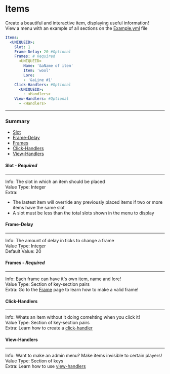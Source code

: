 # Items #
Create a beautiful and interactive item, displaying useful information!  
View a menu with an example of all sections on the [Example.yml](files/Example.yml) file
```yaml
Items:
  <UNIQUEID>:
    Slot: 1
    Frame-Delay: 20 #Optional
    Frames: # Required
      <UNIQUEID>
        Name: '&aName of item'
        Item: 'wool'
        Lore:
        - '&aLine #1'
    Click-Handlers: #Optional
      <UNIQUEID>:
        - <Handlers>
    View-Handlers: #Optional
      - <Handlers>
```
***
### Summary ###
 - [Slot](#slot---required)
 - [Frame-Delay](#frame-delay)
 - [Frames](#frames---required)
 - [Click-Handlers](#click-handlers)
 - [View-Handlers](#view-handlers)

#### Slot - *Required* ####
***
Info: The slot in which an item should be placed  
Value Type: Integer   
Extra:   
 - The lastest item will override any previously placed items if two or more items have the same slot  
 - A slot must be less than the total slots shown in the menu to display

#### Frame-Delay ####
***
Info: The amount of delay in ticks to change a frame  
Value Type: Integer  
Default Value: 20

#### Frames - *Required* ####
***
Info: Each frame can have it's own item, name and lore!  
Value Type: Section of key-section pairs  
Extra: Go to the [Frame](frames.md) page to learn how to make a valid frame!

#### Click-Handlers ####
***
Info: Whats an item without it doing comehting when you click it!  
Value Type: Section of key-section pairs  
Extra: Learn how to create a [click-handler](click-handlers.md)

#### View-Handlers ####
***
Info: Want to make an admin menu? Make items invisible to certain players!  
Value Type: Section of keys  
Extra: Learn how to use [view-handlers](view-handlers.md)
